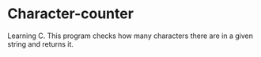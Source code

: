 # Character-counter
Learning C. This program checks how many characters there are in a given string and returns it.
